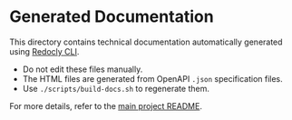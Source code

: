 # Generated Documentation

This directory contains technical documentation automatically generated using [Redocly CLI](https://redocly.com/docs/cli/).

- Do not edit these files manually.
- The HTML files are generated from OpenAPI `.json` specification files.
- Use `./scripts/build-docs.sh` to regenerate them.

For more details, refer to the [main project README](../README.md).